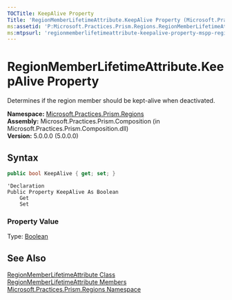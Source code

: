 ```yaml
---
TOCTitle: KeepAlive Property
Title: 'RegionMemberLifetimeAttribute.KeepAlive Property (Microsoft.Practices.Prism.Regions)'
ms:assetid: 'P:Microsoft.Practices.Prism.Regions.RegionMemberLifetimeAttribute.KeepAlive'
ms:mtpsurl: 'regionmemberlifetimeattribute-keepalive-property-mspp-regions.md'
---
```



# RegionMemberLifetimeAttribute.KeepAlive Property

Determines if the region member should be kept-alive when deactivated.

**Namespace:** [Microsoft.Practices.Prism.Regions](/patterns-practices/reference/mspp-regions-namespace)<br/>
**Assembly:** Microsoft.Practices.Prism.Composition (in Microsoft.Practices.Prism.Composition.dll)<br/>
**Version:** 5.0.0.0 (5.0.0.0)

## Syntax
```C#
public bool KeepAlive { get; set; }
```
```VB
'Declaration
Public Property KeepAlive As Boolean
	Get
	Set
```
### Property Value

Type: [Boolean](http://msdn.microsoft.com/en-us/library/a28wyd50)

## See Also

[RegionMemberLifetimeAttribute Class](/patterns-practices/reference/regionmemberlifetimeattribute-class-mspp-regions)<br/>
[RegionMemberLifetimeAttribute Members](/patterns-practices/reference/regionmemberlifetimeattribute-members-mspp-regions)<br/>
[Microsoft.Practices.Prism.Regions Namespace](/patterns-practices/reference/mspp-regions-namespace)<br/>